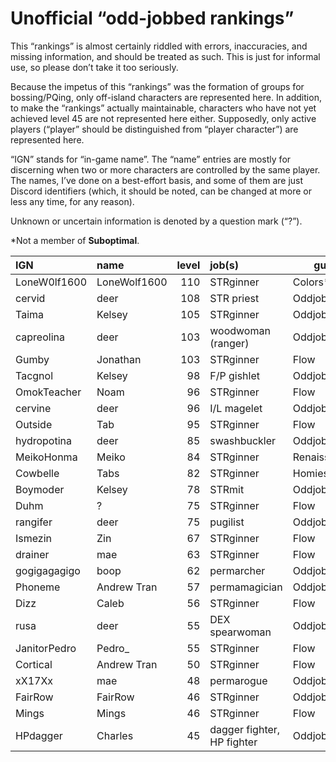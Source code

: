 # Unofficial “odd-jobbed rankings”

This “rankings” is almost certainly riddled with errors, inaccuracies, and
missing information, and should be treated as such. This is just for informal
use, so please don’t take it too seriously.

Because the impetus of this “rankings” was the formation of groups for
bossing/PQing, only off-island characters are represented here. In addition, to
make the “rankings” actually maintainable, characters who have not yet achieved
level 45 are not represented here either. Supposedly, only active players
(“player” should be distinguished from “player character”) are represented
here.

“IGN” stands for “in-game name”. The “name” entries are mostly for discerning
when two or more characters are controlled by the same player. The names, I’ve
done on a best-effort basis, and some of them are just Discord identifiers
(which, it should be noted, can be changed at more or less any time, for any
reason).

Unknown or uncertain information is denoted by a question mark (“?”).

\*Not a member of <b>Suboptimal</b>.

| IGN          | name         | level | job(s)                     | guild         |
| :----------- | :----------- | ----: | :------------------------- | ------------- |
| LoneW0lf1600 | LoneWolf1600 |   110 | STRginner                  | Colors\*      |
| cervid       | deer         |   108 | STR priest                 | Oddjobs       |
| Taima        | Kelsey       |   105 | STRginner                  | Oddjobs       |
| capreolina   | deer         |   103 | woodwoman (ranger)         | Oddjobs       |
| Gumby        | Jonathan     |   103 | STRginner                  | Flow          |
| Tacgnol      | Kelsey       |    98 | F/P gishlet                | Oddjobs       |
| OmokTeacher  | Noam         |    96 | STRginner                  | Flow          |
| cervine      | deer         |    96 | I/L magelet                | Oddjobs       |
| Outside      | Tab          |    95 | STRginner                  | Flow          |
| hydropotina  | deer         |    85 | swashbuckler               | Oddjobs       |
| MeikoHonma   | Meiko        |    84 | STRginner                  | Renaissance\* |
| Cowbelle     | Tabs         |    82 | STRginner                  | Homies\*      |
| Boymoder     | Kelsey       |    78 | STRmit                     | Oddjobs       |
| Duhm         | ?            |    75 | STRginner                  | Flow          |
| rangifer     | deer         |    75 | pugilist                   | Oddjobs       |
| Ismezin      | Zin          |    67 | STRginner                  | Flow          |
| drainer      | mae          |    63 | STRginner                  | Flow          |
| gogigagagigo | boop         |    62 | permarcher                 | Oddjobs       |
| Phoneme      | Andrew Tran  |    57 | permamagician              | Oddjobs       |
| Dizz         | Caleb        |    56 | STRginner                  | Flow          |
| rusa         | deer         |    55 | DEX spearwoman             | Oddjobs       |
| JanitorPedro | Pedro\_      |    55 | STRginner                  | Flow          |
| Cortical     | Andrew Tran  |    50 | STRginner                  | Flow          |
| xX17Xx       | mae          |    48 | permarogue                 | Oddjobs       |
| FairRow      | FairRow      |    46 | STRginner                  | Oddjobs       |
| Mings        | Mings        |    46 | STRginner                  | Flow          |
| HPdagger     | Charles      |    45 | dagger fighter, HP fighter | Oddjobs       |
